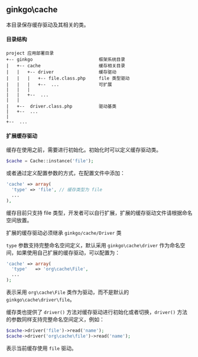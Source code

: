 ## ginkgo\cache

本目录保存缓存驱动及其相关的类。

#### 目录结构

```
project 应用部署目录
+-- ginkgo                         框架系统目录
|   +-- cache                      缓存相关目录
|   |   +-- driver                 缓存驱动
|   |   |   +-- file.class.php     file 类型驱动
|   |   |   +--  ...               可扩展
|   |   |
|   |   +--  ...
|   |
|   +--  driver.class.php          驱动基类
|   +--  ...
|
+--  ...
```

#### 扩展缓存驱动

缓存在使用之前，需要进行初始化。初始化时可以定义缓存驱动类。

``` php
$cache = Cache::instance('file');
```

或者通过定义配置参数的方式，在配置文件中添加：

``` php
'cache' => array(
  'type' => 'file', // 缓存类型为 file
  ...
),
```

缓存目前只支持 file 类型，开发者可以自行扩展，扩展的缓存驱动文件请根据命名空间放置。

扩展的缓存驱动必须继承 `ginkgo/cache/Driver` 类

`type` 参数支持完整命名空间定义，默认采用 `ginkgo\cache\driver` 作为命名空间，如果使用自己扩展的缓存驱动，可以配置为：

``` php
'cache' => array(
  'type'   => 'org\cache\File',
  ...
);
```

表示采用 `org\cache\File` 类作为驱动，而不是默认的 `ginkgo\cache\driver\file`。

缓存类也提供了 `driver()` 方法对缓存驱动进行初始化或者切换，`driver()` 方法的参数同样支持完整命名空间定义，例如：

``` php
$cache->driver('file')->read('name');
$cache->driver('org\cache\file')->read('name');
```

表示当前缓存使用 `file` 驱动。
